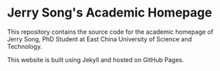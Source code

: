 # Jerry Song's Academic Homepage

This repository contains the source code for the academic homepage of Jerry Song, PhD Student at East China University of Science and Technology.

This website is built using Jekyll and hosted on GitHub Pages.
